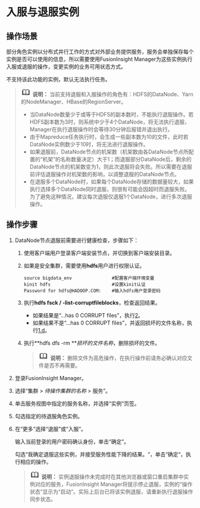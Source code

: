 # 入服与退服实例<a name="admin_guide_000040"></a>

## 操作场景<a name="zh-cn_topic_0263899437_s8f2c2e4ee54d4d929e0f420df2a78b8e"></a>

部分角色实例以分布式并行工作的方式对外部业务提供服务，服务会单独保存每个实例是否可以使用的信息，所以需要使用FusionInsight Manager为这些实例执行入服或退服的操作，变更实例的业务可用状态方式。

不支持该此功能的实例，默认无法执行任务。

>![](public_sys-resources/icon-note.gif) **说明：** 
>当前支持退服和入服操作的角色有：HDFS的DataNode、Yarn的NodeManager、HBase的RegionServer。
>-   当DataNode数量少于或等于HDFS的副本数时，不能执行退服操作。若HDFS副本数为3时，则系统中少于4个DataNode，将无法执行退服，Manager在执行退服操作时会等待30分钟后报错并退出执行。
>-   由于Mapreduce任务执行时，会生成一些副本数为10的文件，此时若DataNode实例数少于10时，将无法进行退服操作。
>-   如果退服前，DataNode节点的机架数（机架数由各DataNode节点所配置的“机架”的名称数量决定）大于1；而退服部分DataNode后，剩余的DataNode节点的机架数变为1，则此次退服将会失败。所以需要在退服前评估退服操作对机架数的影响，以调整退服的DataNode节点。
>-   在退服多个DataNode时，如果每个DataNode存储的数据量较大，如果执行选择多个DataNode同时退服，则很有可能会因超时而退服失败。为了避免这种情况，建议每次退服仅退服1个DataNode，进行多次退服操作。

## 操作步骤<a name="zh-cn_topic_0263899437_section114941822101815"></a>

1.  DataNode节点退服前需要进行健康检查，步骤如下：
    1.  使用客户端用户登录客户端安装节点，并切换到客户端安装目录。
    2.  如果是安全集群，需要使用**hdfs**用户进行权限认证。

        ```
        source bigdata_env               #配置客户端环境变量 
        kinit hdfs                       #设置kinit认证 
        Password for hdfs@HADOOP.COM:    #输入hdfs用户登录密码 
        ```

    3.  执行**hdfs fsck / -list-corruptfileblocks**，检查返回结果。
        -   如果结果是“...has 0 CORRUPT files”，执行[2](#zh-cn_topic_0263899437_zh-cn_topic_0046737055_step_2)。
        -   如果结果不是“...has 0 CORRUPT files”，并返回损坏的文件名称，执行[1.d](#zh-cn_topic_0263899437_zh-cn_topic_0046737055_step_1e)。

    4.  <a name="zh-cn_topic_0263899437_zh-cn_topic_0046737055_step_1e"></a>执行**hdfs dfs -rm **_损坏的文件名称_，删除损坏的文件。

        >![](public_sys-resources/icon-note.gif) **说明：** 
        >删除文件为高危操作，在执行操作前请务必确认对应文件是否不再需要。


2.  <a name="zh-cn_topic_0263899437_zh-cn_topic_0046737055_step_2"></a>登录FusionInsight Manager。
3.  选择“集群 \>  _待操作集群的名称_  \> 服务”。
4.  单击服务视图中指定的服务名称，并选择“实例“页签。
5.  勾选指定的待退服角色实例。
6.  在“更多”选择“退服”或“入服”。

    输入当前登录的用户密码确认身份，单击“确定”。

    勾选“我确定退服这些实例，并接受服务性能下降的结果。“，单击“确定“，执行相应的操作。

    >![](public_sys-resources/icon-note.gif) **说明：** 
    >实例退服操作未完成时在其他浏览器或窗口重启集群中实例对应的服务，FusionInsight Manager将提示停止退服，实例的“操作状态”显示为“启动”。实际上后台已将该实例退服，请重新执行退服操作同步状态。


